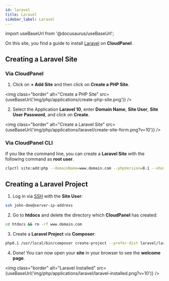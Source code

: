 ```yaml
---
id: laravel
title: Laravel
sidebar_label: Laravel
---
```


import useBaseUrl from '@docusaurus/useBaseUrl';

On this site, you find a guide to install [Laravel](https://laravel.com/) on **CloudPanel**.

## Creating a Laravel Site

### Via CloudPanel

1. Click on **+ Add Site** and then click on **Create a PHP Site**.

<img class="border" alt="Create a PHP Site" src={useBaseUrl('img/php/applications/create-php-site.png')} />

2. Select the Application **Laravel 10**, enter **Domain Name**, **Site User**, **Site User Password**, and click on **Create**.

<img class="border" alt="Create a Laravel Site" src={useBaseUrl('img/php/applications/laravel/create-site-form.png?v=10')} />

### Via CloudPanel CLI

If you like the command line, you can create a **Laravel Site** with the following command as **root user**.

```bash
clpctl site:add:php --domainName=www.domain.com --phpVersion=8.1 --vhostTemplate='Laravel 10' --siteUser='john-doe' --siteUserPassword='!secretPassword!'
```

## Creating a Laravel Project

1. Log in via [SSH](../../../frontend-area/ssh-ftp/#ssh-login) with the **Site User**:

```bash
ssh john-doe@server-ip-address
```

2. Go to **htdocs** and delete the directory which **CloudPanel** has created:

```bash
cd htdocs && rm -rf www.domain.com
```

3. Create a **Laravel Project** via **Composer**:

```bash
php8.1 /usr/local/bin/composer create-project --prefer-dist laravel/laravel:^10 -n www.domain.com
```

4. Done! You can now open your **site** in your browser to see the **welcome page**.

<img class="border" alt="Laravel Installed" src={useBaseUrl('img/php/applications/laravel/laravel-installed.png?v=10')} />